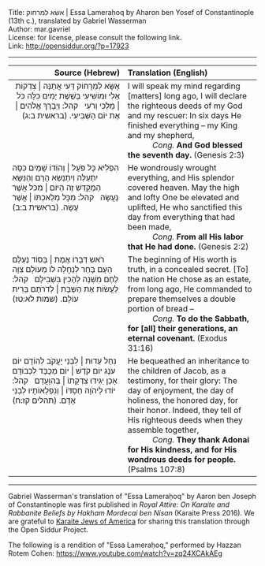 <html>
<head></head>
<body>
Title: אשׂא למרחוק | Essa Lameraḥoq by Aharon ben Yosef of Constantinople (13th c.), translated by Gabriel Wasserman<br />
Author: mar.gavriel<br />
License: for license, please consult the following link.<br />
Link: <a href="http://opensiddur.org/?p=17923">http://opensiddur.org/?p=17923</a>
<p />
<hr />

<table style="margin-left: auto;margin-right: auto;" class="draggable">
<thead><tr><th id="x" style="text-align: right;">Source (Hebrew)</th><th style="text-align: left;">Translation (English)</th></tr></thead>
<tbody>
<tr><td style="vertical-align:top;" width="46%">
<div class="liturgy" style="text-align: right;"><span lang="he">
<span class="acrostic">אֶ</span>שָּׂא לְמֵרָחוֹק דֵּעִי
אֲתַנֶּה | צִדְקוֹת אֵלִי וּמוֹשִׁיעִי
בְּשֵׁשֶׁת יָמִים כִּלָּה כֹּל | מַלְכִּי וְרֹעִי
&nbsp;
<span class="instruction">קהל:</span> וַיְבָרֶךְ אֱלֹהִים | אֶת יוֹם הַשְּׁבִיעִי. <span class="citation">(בראשית ב:ג)</span>
</span></div></td>
 
<td width="53%"><div class="english">
I will speak my mind regarding [matters] long ago,
I will declare the righteous deeds of my God and my rescuer:
In six days He finished everything – my King and my shepherd, 
<div style="text-indent: 50px;"><em>Cong.</em> <strong>And God blessed the seventh day.</strong> (Genesis 2:3)</div>
</div></td></tr>


<tr><td style="vertical-align:top;" width="46%">
<div class="liturgy"><span lang="he">
<span class="acrostic">הִ</span>פְלִיא כָּל פֹּעַל | וְהוֹדוֹ שָׁמַיִם כִּסָּה
יִתְעַלֶּה וְיִתְנַשֵּׂא הָרָם וְהַנִּשָּׂא
הַמְקַדֵּשׁ זֶה הַיּוֹם | מִכֹּל אֲשֶׁר נַעֲשָׂה
&nbsp;
<span class="instruction">קהל:</span> מִכָּל מְלַאכְתּוֹ | אֲשֶׁר עָשָׂה. <span class="citation">(בראשית ב:ב)</span>
</span></div></td>
 
<td width="53%"><div class="english">
He wondrously wrought everything, and His splendor covered heaven.
May the high and lofty One be elevated and uplifted,
He who sanctified this day from everything that had been made,
<div style="text-indent: 50px;"><em>Cong.</em> <strong>From all His labor that He had done.</strong> (Genesis 2:2)</div>
</div></td></tr>


<tr><td style="vertical-align:top;" width="46%">
<div class="liturgy"><span lang="he">
<span class="acrostic">רֹ</span>אש דְּבָרוֹ אֱמֶת | בְּסוֹד נֶעְלָם
הָעָם בָּחַר לְנַחֲלָה לוֹ מֵעוֹלָם
צִוָּה לֶחֶם מִשְׁנֶה לְהָכִין בִּשְׁבִילָם
&nbsp;
<span class="instruction">קהל:</span> לַעֲשׂוֹת אֶת הַשַּׁבָּת | לְדֹרֹתָם בְּרִית עוֹלָם. <span class="citation">(שמות לא:טז)</span>
</span></div></td>
 
<td width="53%"><div class="english">
The beginning of His worth is truth, in a concealed secret.
[To] the nation He chose as an estate, from long ago,
He commanded to prepare themselves a double portion of bread –
<div style="text-indent: 50px;"><em>Cong.</em> <strong>To do the Sabbath, for [all] their generations, an eternal covenant.</strong> (Exodus 31:16)</div>
</div></td></tr>


<tr><td style="vertical-align:top;" width="46%">
<div class="liturgy"><span lang="he">
<span class="acrostic">נִ</span>חַל עֵדוּת | לִבְנֵי יַעֲקֹב לְהוֹדָם
יוֹם עֹנֶג יוֹם קֹדֶשׁ | יוֹם מְכֻבָּד לִכְבוֹדָם
אָכֵן יַגִּידוּ צִדְקָתוֹ | בְּהִוָּעֲדָם
&nbsp;
<span class="instruction">קהל:</span> יוֹדוּ לַיהֹוָה חַסְדּוֹ | וְנִפְלְאוֹתָיו לִבְנֵי אָדָם. <span class="citation">(תהלים קז:ח)</span>
</span></div></td>
 
<td width="53%"><div class="english">
He bequeathed an inheritance to the children of Jacob, as a testimony, for their glory:
The day of enjoyment, the day of holiness, the honored day, for their honor.
Indeed, they tell of His righteous deeds when they assemble together,
<div style="text-indent: 50px;"><em>Cong.</em> <strong>They thank Adonai for His kindness, and for His wondrous deeds for people.</strong> (Psalms 107:8)</div>
</div></td></tr>
</tbody></table>

<hr />

Gabriel Wasserman's translation of "Essa Lameraḥoq" by Aaron ben Joseph of Constantinople was first published in <em>Royal Attire: On Karaite and Rabbanite Beliefs by Hakham Mordecai ben Nisan</em> (Karaite Press 2016). We are grateful to <a href="http://karaite.org">Karaite Jews of America</a> for sharing this translation  through the Open Siddur Project.

The following is a rendition of "Essa Lameraḥoq," performed by Hazzan Rotem Cohen: 
https://www.youtube.com/watch?v=zq24XCAkAEg
</body>
</html>